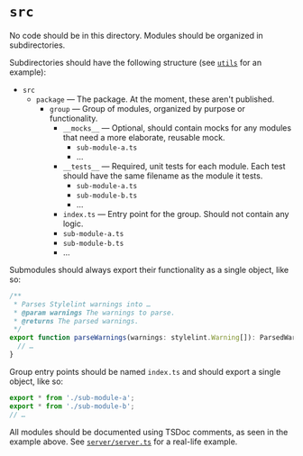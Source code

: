 # `src`

No code should be in this directory. Modules should be organized in subdirectories.

Subdirectories should have the following structure (see [`utils`](utils) for an example):

- `src`
  - `package` — The package. At the moment, these aren't published.
    - `group` — Group of modules, organized by purpose or functionality.
      - `__mocks__` — Optional, should contain mocks for any modules that need a more elaborate, reusable mock.
        - `sub-module-a.ts`
        - …
      - `__tests__` — Required, unit tests for each module. Each test should have the same filename as the module it tests.
        - `sub-module-a.ts`
        - `sub-module-b.ts`
        - …
      - `index.ts` — Entry point for the group. Should not contain any logic.
      - `sub-module-a.ts`
      - `sub-module-b.ts`
      - …

Submodules should always export their functionality as a single object, like so:

```ts
/**
 * Parses Stylelint warnings into …
 * @param warnings The warnings to parse.
 * @returns The parsed warnings.
 */
export function parseWarnings(warnings: stylelint.Warning[]): ParsedWarning[] {
  // …
}
```

Group entry points should be named `index.ts` and should export a single object, like so:

<!-- prettier-ignore -->
```ts
export * from './sub-module-a';
export * from './sub-module-b';
// …
```

All modules should be documented using TSDoc comments, as seen in the example above. See [`server/server.ts`](server/server.ts) for a real-life example.
